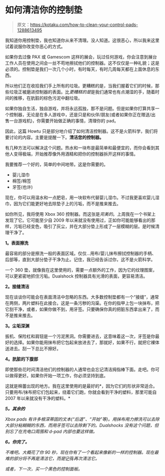 # 如何清洁你的控制垫

> 原文：<https://kotaku.com/how-to-clean-your-control-pads-1288613495>

我知道你用控制垫，我也知道你从来不清理。没人知道。这很恶心，所以我来这里试着说服你改变你恶心的方式。



如果你去过像 PAX 或 Gamescom 这样的展会，玩过任何游戏，你会注意到展台工作人员在使用之间会一丝不苟地擦拭他们的控制器。这不仅仅是一种礼貌；这是必须的。控制垫是我们一次几个小时，有时每天，有时几周每天都在上面休息的东西。

所以他们正在收拾我们手上所有的垃圾。更糟糕的是，当我们握着它们的时候，那些垃圾正被磨进控制器的表面。比*更糟糕的是*是我们通常也有点潮湿的手，随着时间的推移，在肮脏的棕色污泥中翻垃圾。

如果你独自生活，独自游戏，并将永远孤独，那不是问题。但是如果你打算共享一个控制器，无论是在多人游戏中，还是只是和伙伴/朋友(或者如果你正在赠送/出售一台游戏机)，你需要开始做正确的事情，清理你的 pad。

因此，这篇 Howtu 只是部分地介绍了如何清洁控制器。这不是火箭科学，我们将要讨论的内容。主要是提醒一下。**清洁您的控制器。**

有几种方法可以解决这个问题。热水和一块布是最简单和最便宜的，而你会看到其他人变得极端，开始推荐像外用酒精和把你的控制器拆开这样的事情。

我要推荐一个好的，简单的中间地带。这是你需要的。

*   婴儿湿巾
*   棉签/棉签
*   牙签(也许)

现在，你可以用温水和一点肥皂，用一块软布代替婴儿湿巾。不过我更喜欢婴儿湿巾，因为它们能更好地去除垫子上的污垢，而不是推来推去。

如你所见，我将使用 Xbox 360 控制器。而这张是*完美的*。上周我在一个书架上发现了它。它可能至少自 2009 年以来就没有使用过，正如你可能能够看出的那样，污垢已经变色，吸引了灰尘，并在大部分垫上形成了一层模糊的层。是时候清理干净了。

**1。表面擦洗**

最容易的部分是擦洗一般的表面区域。仅仅...用布/婴儿抹布擦拭控制器的手柄、后部等，直到大部分垫子干净为止。记住，我已经告诉过你，这不是火箭科学。

一个 360 垫，就像我在这里使用的，需要一点额外的工作，因为它的纹理图案，可以更紧密地抓住污垢。Dualshock 控制器具有光滑的表面，更容易清洁。

**2。接缝清洁**

现在谈谈你可能会在表面清洁中忽略的东西。大多数控制垫都有一个“接缝”，通常在两侧，两片塑料在此接合。这是一条污秽的沟渠。在你的指甲上包一块抹布，把它刮干净，或者，如果你做不到，用牙签。只要确保你真的把脏东西拿出来了，而不是推来推去。

**3。尘垢深渊**

扳机、保险杠和肩钮是一个污泥黑洞。你需要进去，这意味着这一次，牙签是你最好的选择。如果你能用抹布把它包起来放进去了，那就好，如果不行，就把它裸体送进去。刮一下总比不擦好。

**4。肮脏的下腹部**

即使那些花时间清洁他们的控制器的人通常也会忘记清洁拇指棒下面。走吧。你可以做得更好。如果你开始一项工作，你必须坚持到底。

这就是棉蕾出现的地方。我在这里使用的是最好的*，因为它们的形状非常适合。只要用布/抹布把它们包起来，绕着它们跑，你就会看到干净的塑料，那里可能自 2007 年以来就没有干净的塑料。*

***5。其余的***

*Xbox pads 有许多根深蒂固的文本(“后退”、“开始”等)。用抹布用力擦洗可以去除大部分粘糊糊的东西，而用牙签可以去除剩下的。Dualshocks 没有这个问题，但别忘了在充电口周围和 d-pad 内部也要这样做。*

***6。你完了。***

*不难吧。大概花了你 90 秒，现在你有了一个看起来像新的一样的控制器。现在最难的部分将不再是清洁它，而是*记得*再次清洁它。*

*或者，下一次，买一个黑色的控制面板。*